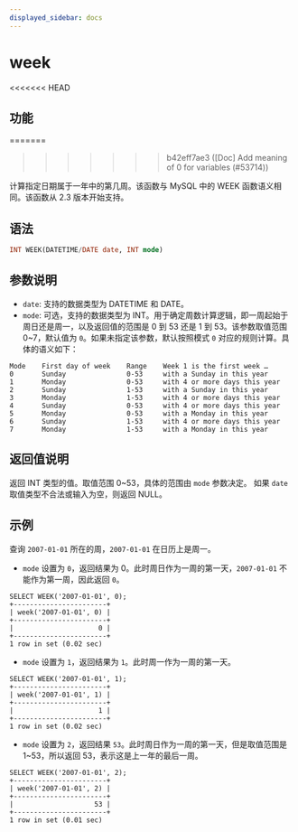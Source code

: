 ```yaml
---
displayed_sidebar: docs
---
```


# week

<<<<<<< HEAD
## 功能
=======

>>>>>>> b42eff7ae3 ([Doc] Add meaning of 0 for variables (#53714))

计算指定日期属于一年中的第几周。该函数与 MySQL 中的 WEEK 函数语义相同。该函数从 2.3 版本开始支持。

## 语法

```sql
INT WEEK(DATETIME/DATE date, INT mode)
```

## 参数说明

- `date`: 支持的数据类型为 DATETIME 和 DATE。
- `mode`: 可选，支持的数据类型为 INT。用于确定周数计算逻辑，即一周起始于周日还是周一，以及返回值的范围是 0 到 53 还是 1 到 53。该参数取值范围 0~7，默认值为 `0`。如果未指定该参数，默认按照模式 `0` 对应的规则计算。具体的语义如下：

```Plain Text
Mode    First day of week    Range    Week 1 is the first week …
0       Sunday               0-53     with a Sunday in this year
1       Monday               0-53     with 4 or more days this year
2       Sunday               1-53     with a Sunday in this year
3       Monday               1-53     with 4 or more days this year
4       Sunday               0-53     with 4 or more days this year
5       Monday               0-53     with a Monday in this year
6       Sunday               1-53     with 4 or more days this year
7       Monday               1-53     with a Monday in this year
```

## 返回值说明

返回 INT 类型的值。取值范围 0~53，具体的范围由 `mode` 参数决定。 如果 `date` 取值类型不合法或输入为空，则返回 NULL。

## 示例

查询 `2007-01-01` 所在的周，`2007-01-01` 在日历上是周一。

- `mode` 设置为 `0`，返回结果为 0。此时周日作为一周的第一天，`2007-01-01` 不能作为第一周，因此返回 `0`。

```Plain Text
SELECT WEEK('2007-01-01', 0);
+-----------------------+
| week('2007-01-01', 0) |
+-----------------------+
|                     0 |
+-----------------------+
1 row in set (0.02 sec)
```

- `mode` 设置为 `1`，返回结果为 `1`。此时周一作为一周的第一天。

```Plain Text
SELECT WEEK('2007-01-01', 1);
+-----------------------+
| week('2007-01-01', 1) |
+-----------------------+
|                     1 |
+-----------------------+
1 row in set (0.02 sec)
```

- `mode` 设置为 `2`，返回结果 `53`。此时周日作为一周的第一天，但是取值范围是 1~53，所以返回 53，表示这是上一年的最后一周。

```Plain Text
SELECT WEEK('2007-01-01', 2);
+-----------------------+
| week('2007-01-01', 2) |
+-----------------------+
|                    53 |
+-----------------------+
1 row in set (0.01 sec)
```
